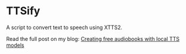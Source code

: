 # TTSify

A script to convert text to speech using XTTS2.

Read the full post on my blog: [Creating free audiobooks with local TTS models](https://eikowagenknecht.de/posts/creating-free-audiobooks-with-local-tts-models/)
